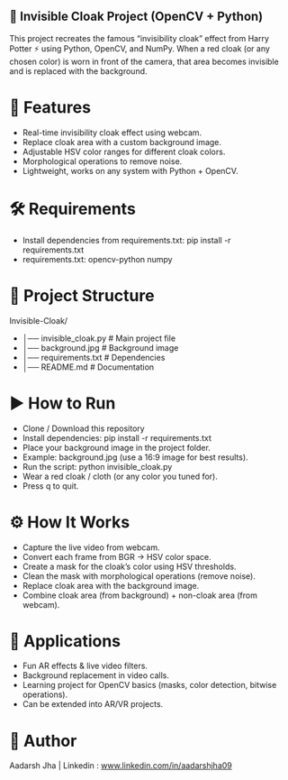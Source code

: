 ## 🧥 Invisible Cloak Project (OpenCV + Python)

This project recreates the famous “invisibility cloak” effect from Harry Potter ⚡ using Python, OpenCV, and NumPy.
When a red cloak (or any chosen color) is worn in front of the camera, that area becomes invisible and is replaced with the background.

# 📌 Features
- Real-time invisibility cloak effect using webcam.
- Replace cloak area with a custom background image.
- Adjustable HSV color ranges for different cloak colors.
- Morphological operations to remove noise.
- Lightweight, works on any system with Python + OpenCV.

# 🛠 Requirements
- Install dependencies from requirements.txt: pip install -r requirements.txt
- requirements.txt: opencv-python numpy

# 📂 Project Structure
Invisible-Cloak/
- │── invisible_cloak.py      # Main project file
- │── background.jpg          # Background image
- │── requirements.txt        # Dependencies
- │── README.md               # Documentation


# ▶️ How to Run
- Clone / Download this repository
- Install dependencies: pip install -r requirements.txt
- Place your background image in the project folder.
- Example: background.jpg (use a 16:9 image for best results).
- Run the script: python invisible_cloak.py
- Wear a red cloak / cloth (or any color you tuned for).
- Press q to quit.

# ⚙️ How It Works
- Capture the live video from webcam.
- Convert each frame from BGR → HSV color space.
- Create a mask for the cloak’s color using HSV thresholds.
- Clean the mask with morphological operations (remove noise).
- Replace cloak area with the background image.
- Combine cloak area (from background) + non-cloak area (from webcam).




# 🚀 Applications
- Fun AR effects & live video filters.
- Background replacement in video calls.
- Learning project for OpenCV basics (masks, color detection, bitwise operations).
- Can be extended into AR/VR projects.


# 📝 Author
Aadarsh Jha | Linkedin : www.linkedin.com/in/aadarshjha09
